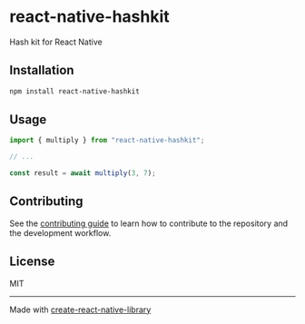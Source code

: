 # react-native-hashkit
Hash kit for React Native
## Installation

```sh
npm install react-native-hashkit
```

## Usage

```js
import { multiply } from "react-native-hashkit";

// ...

const result = await multiply(3, 7);
```

## Contributing

See the [contributing guide](CONTRIBUTING.md) to learn how to contribute to the repository and the development workflow.

## License

MIT

---

Made with [create-react-native-library](https://github.com/callstack/react-native-builder-bob)
